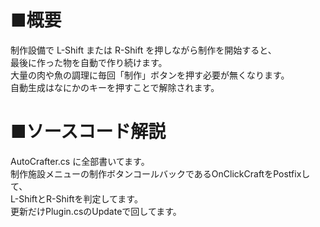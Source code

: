 # ■概要
制作設備で L-Shift または R-Shift を押しながら制作を開始すると、  
最後に作った物を自動で作り続けます。  
大量の肉や魚の調理に毎回「制作」ボタンを押す必要が無くなります。  
自動生成はなにかのキーを押すことで解除されます。  

# ■ソースコード解説
AutoCrafter.cs に全部書いてます。  
制作施設メニューの制作ボタンコールバックであるOnClickCraftをPostfixして、  
L-ShiftとR-Shiftを判定してます。  
更新だけPlugin.csのUpdateで回してます。  


